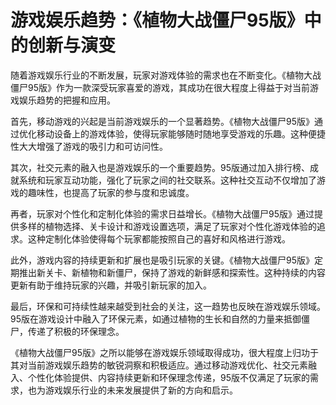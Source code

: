 # 游戏娱乐趋势：《植物大战僵尸95版》中的创新与演变

随着游戏娱乐行业的不断发展，玩家对游戏体验的需求也在不断变化。《植物大战僵尸95版》作为一款深受玩家喜爱的游戏，其成功在很大程度上得益于对当前游戏娱乐趋势的把握和应用。

首先，移动游戏的兴起是当前游戏娱乐的一个显著趋势。《植物大战僵尸95版》通过优化移动设备上的游戏体验，使得玩家能够随时随地享受游戏的乐趣。这种便捷性大大增强了游戏的吸引力和可访问性。

其次，社交元素的融入也是游戏娱乐的一个重要趋势。95版通过加入排行榜、成就系统和玩家互动功能，强化了玩家之间的社交联系。这种社交互动不仅增加了游戏的趣味性，也提高了玩家的参与度和忠诚度。

再者，玩家对个性化和定制化体验的需求日益增长。《植物大战僵尸95版》通过提供多样的植物选择、关卡设计和游戏设置选项，满足了玩家对个性化游戏体验的追求。这种定制化体验使得每个玩家都能按照自己的喜好和风格进行游戏。

此外，游戏内容的持续更新和扩展也是吸引玩家的关键。《植物大战僵尸95版》定期推出新关卡、新植物和新僵尸，保持了游戏的新鲜感和探索性。这种持续的内容更新有助于维持玩家的兴趣，并吸引新玩家的加入。

最后，环保和可持续性越来越受到社会的关注，这一趋势也反映在游戏娱乐领域。95版在游戏设计中融入了环保元素，如通过植物的生长和自然的力量来抵御僵尸，传递了积极的环保理念。

《植物大战僵尸95版》之所以能够在游戏娱乐领域取得成功，很大程度上归功于其对当前游戏娱乐趋势的敏锐洞察和积极适应。通过移动游戏优化、社交元素融入、个性化体验提供、内容持续更新和环保理念传递，95版不仅满足了玩家的需求，也为游戏娱乐行业的未来发展提供了新的方向和启示。